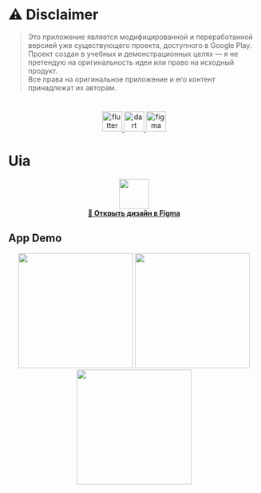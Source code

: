 # ⚠️ Disclaimer

> Это приложение является модифицированной и переработанной версией уже существующего проекта, доступного в Google Play.  
> Проект создан в учебных и демонстрационных целях — я не претендую на оригинальность идеи или право на исходный продукт.  
> Все права на оригинальное приложение и его контент принадлежат их авторам.

#


<p align="center">
<a href="https://flutter.dev" target="_blank" rel="noreferrer"> <img src="https://www.vectorlogo.zone/logos/flutterio/flutterio-icon.svg" alt="flutter" width="40" height="40"/> </a> 
<a href="https://dart.dev" target="_blank" rel="noreferrer"> <img src="https://www.vectorlogo.zone/logos/dartlang/dartlang-icon.svg" alt="dart" width="40" height="40"/> </a> 
<a href="https://www.figma.com/" target="_blank" rel="noreferrer"> <img src="https://www.vectorlogo.zone/logos/figma/figma-icon.svg" alt="figma" width="40" height="40"/> </a>
</p>

# Uia


<p align="center">
  <a href="ВАШ_ССЫЛКА_НА_FIGMA" target="_blank">
    <img src="https://www.vectorlogo.zone/logos/figma/figma-icon.svg" width="60" height="60"/>
    <br/>
    <strong>🎨 Открыть дизайн в Figma</strong>
  </a>
</p>

## App Demo
<div align="center">
<img src="https://github.com/theYernar/uia/blob/main/demo/demo1.gif" width=230 />
<img src="https://github.com/theYernar/uia/blob/main/demo/demo2.gif" width=230 />
<img src="https://github.com/theYernar/uia/blob/main/demo/demo3.gif" width=230 />
</div>